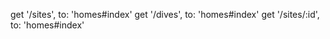 get '/sites', to: 'homes#index'
  get '/dives', to: 'homes#index'
  get '/sites/:id', to: 'homes#index'